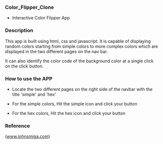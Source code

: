 ### Color_Flipper_Clone

- Interactive Color Flipper App

### Description
This app is built using html, css and javascript. It is capable of displaying random colors starting from simple colors to more complex colors which are displayed in the two different pages on the nav bar.

It can also identify the color code of the background color at a single click on the click button.

### How to use the APP

- Locate the two different pages on the right side of the navbar with the title 'simple' and 'hex'

- For the simple colors, Hit the simple icon and click your button

- For the hex colors, Hit the hex icon and click your button

### Reference 
(www.johnsmiga.com)
